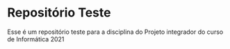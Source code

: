 # Repositório Teste

Esse é um repositório teste para a disciplina do Projeto integrador do curso de Informática 2021
